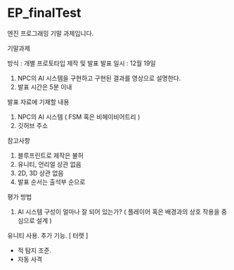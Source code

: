 # EP_finalTest

엔진 프로그래밍 기말 과제입니다.

기말과제

방식 : 개별 프로토타입 제작 및 발표
발표 일시 : 12월 19일

1. NPC의 AI 시스템을 구현하고 구현된 결과를 영상으로 설명한다. 
2. 발표 시간은 5분 이내

발표 자료에 기재할 내용
1. NPC의 AI 시스템  ( FSM 혹은 비헤이비어트리 ) 
3. 깃허브 주소
  
참고사항
1. 블루프린트로 제작은 불허
2. 유니티, 언리얼 상관 없음
3. 2D, 3D 상관 없음
4. 발표 순서는 출석부 순으로

평가 방법
1. AI 시스템 구성이 얼마나 잘 되어 있는가? ( 플레이어 혹은 배경과의 상호 작용을 중심으로 설계 )


유니티 사용.
추가 기능.
[ 터렛 ]
  - 적 탐지 조준.
  - 자동 사격


